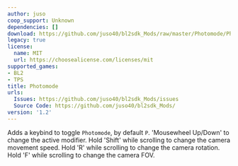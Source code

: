 ```yaml
---
author: juso
coop_support: Unknown
dependencies: []
download: https://github.com/juso40/bl2sdk_Mods/raw/master/Photomode/Photomode.zip
legacy: true
license:
  name: MIT
  url: https://choosealicense.com/licenses/mit
supported_games:
- BL2
- TPS
title: Photomode
urls:
  Issues: https://github.com/juso40/bl2sdk_Mods/issues
  Source Code: https://github.com/juso40/bl2sdk_Mods/
version: '1.2'
---
```

Adds a keybind to toggle ``Photomode``, by default ``P``.
'Mousewheel Up/Down' to change the active modifier.
Hold 'Shift' while scrolling to change the camera movement speed.
Hold 'R' while scrolling to change the camera rotation.
Hold 'F' while scrolling to change the camera FOV.